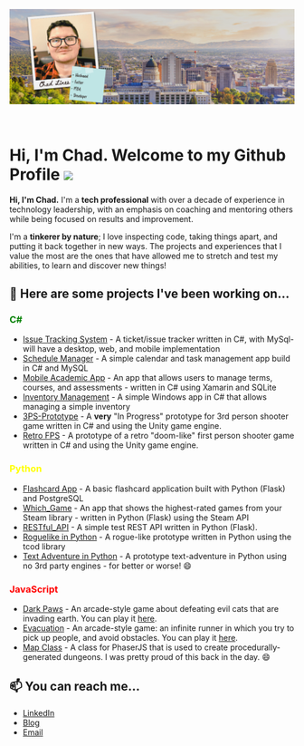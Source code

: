 <p align="center">
<img src="https://github.com/Chad-Lines/Chad-Lines/blob/main/heading.png" />
</p>
<br/>

<h1> Hi, I'm Chad. Welcome to my Github Profile <img src="https://media.giphy.com/media/hvRJCLFzcasrR4ia7z/giphy.gif" width="35px"></h1>

<p><strong>Hi, I'm Chad.</strong> I'm a <strong>tech professional</strong> with over a <emphasis>decade</emphasis> of experience in technology leadership, with an emphasis on coaching and mentoring others while being focused on results and improvement.</p>
<p>I'm a <strong>tinkerer by nature</strong>; I love inspecting code, taking things apart, and putting it back together in new ways. The projects and experiences that I value the most are the ones that have allowed me to stretch and test my abilities, to learn and discover new things!</p>

<h2>🎯 Here are some projects I've been working on...</h2>
<h3><span style="color:green">C#</span></h3>
<ul>
  <li><a href="https://github.com/Chad-Lines/Project-Management-App">Issue Tracking System</a> - A ticket/issue tracker written in C#, with MySql- will have a desktop, web, and mobile implementation</li>
  <li><a href="https://github.com/Chad-Lines/Schedule-Manager">Schedule Manager</a> - A simple calendar and task management app build in C# and MySQL</li>
  <li><a href="https://github.com/Chad-Lines/Mobile-Academic-App">Mobile Academic App</a> - An app that allows users to manage terms, courses, and assessments - written in C# using Xamarin and SQLite</li>
  <li><a href="https://github.com/Chad-Lines/Inventory-Management">Inventory Management</a> - A simple Windows app in C# that allows managing a simple inventory</li>
  <li><a href="https://github.com/Chad-Lines/3PS-Prototype">3PS-Prototype</a> - A <strong>very</strong> "In Progress" prototype for 3rd person shooter game written in C# and using the Unity game engine.</li>
  <li><a href="https://github.com/Chad-Lines/RetroFPS">Retro FPS</a> - A prototype of a retro "doom-like" first person shooter game written in C# and using the Unity game engine.</li>
</ul>

<h3><span style="color:yellow;">Python</span></h3>
<ul>
  <li><a href="https://github.com/Chad-Lines/FlashCard-App">Flashcard App</a> - A basic flashcard application built with Python (Flask) and PostgreSQL</li>
  <li><a href="https://github.com/Chad-Lines/Which_Game">Which_Game</a> - An app that shows the highest-rated games from your Steam library - written in Python (Flask) using the Steam API</li>
  <li><a href="https://github.com/Chad-Lines/RESTful_API">RESTful_API</a> - A simple test REST API written in Python (Flask).</li>
  <li><a href="https://github.com/Chad-Lines/Roguelike-in-Python">Roguelike in Python</a> - A rogue-like prototype written in Python using the tcod library</li>
  <li><a href="https://github.com/Chad-Lines/PythonTA">Text Adventure in Python</a> - A prototype text-adventure in Python using no 3rd party engines - for better or worse! 😄
</ul>

<h3><spand style="color:red;">JavaScript</span></h3>
<p> </p>
<ul>
  <li><a href="https://github.com/Chad-Lines/Dark-Paws">Dark Paws</a> - An arcade-style game about defeating evil cats that are invading earth. You can play it <a href="https://gamejolt.com/games/dark-paws/82695">here</a>.</li>
  <li><a href="https://github.com/Chad-Lines/Evacuation">Evacuation</a> - An arcade-style game: an infinite runner in which you try to pick up people, and avoid obstacles. You can play it <a href="https://gamejolt.com/games/evacuation/104607">here</a>.</li>
  <li><a href="https://github.com/Chad-Lines/Map-Class">Map Class</a> - A class for PhaserJS that is used to create procedurally-generated dungeons. I was pretty proud of this back in the day. 😄</li>
</ul>


<h2>📫 You can reach me...</h2>
<ul>
  <li><a href="https://www.linkedin.com/in/chadlines/">LinkedIn</li>
  <li><a href="https://www.chadl.org">Blog</li>
  <li><a href="mailto:chad.lines1@gmail.com">Email</li>
</ul>
